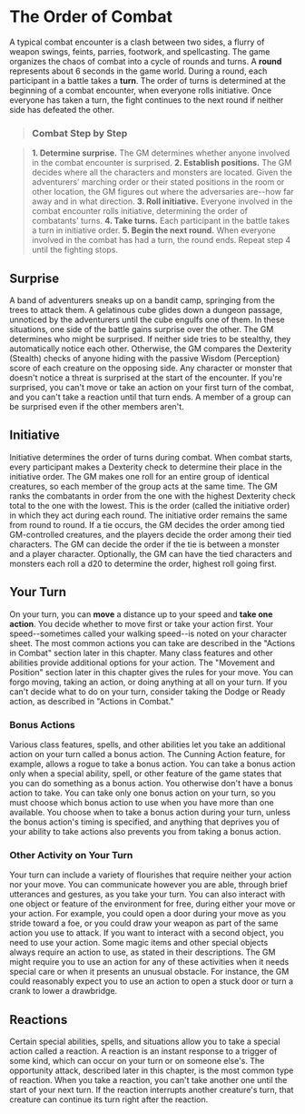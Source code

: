 # The Order of Combat
A typical combat encounter is a clash between two sides, a flurry of weapon swings, feints, parries, footwork, and spellcasting. The game organizes the chaos of combat into a cycle of rounds and turns. A **round** represents about 6 seconds in the game world. During a round, each participant in a battle takes a **turn**. The order of turns is determined at the beginning of a combat encounter, when everyone rolls initiative. Once everyone has taken a turn, the fight continues to the next round if neither side has defeated the other.

> ### Combat Step by Step

>**1. Determine surprise.** The GM determines whether anyone involved in the combat encounter is surprised.
>**2. Establish positions.** The GM decides where all the characters and monsters are located. Given the adventurers' marching order or their stated positions in the room or other location, the GM figures out where the adversaries are--how far away and in what direction.
>**3. Roll initiative.** Everyone involved in the combat encounter rolls initiative, determining the order of combatants' turns.
>**4. Take turns.** Each participant in the battle takes a turn in initiative order.
>**5. Begin the next round.** When everyone involved in the combat has had a turn, the round ends. Repeat step 4 until the fighting stops.

## Surprise
A band of adventurers sneaks up on a bandit camp, springing from the trees to attack them. A gelatinous cube glides down a dungeon passage, unnoticed by the adventurers until the cube engulfs one of them. In these situations, one side of the battle gains surprise over the other.
The GM determines who might be surprised. If neither side tries to be stealthy, they automatically notice each other. Otherwise, the GM compares the Dexterity (Stealth) checks of anyone hiding with the passive Wisdom (Perception) score of each creature on the opposing side. Any character or monster that doesn't notice a threat is surprised at the start of the encounter.
If you're surprised, you can't move or take an action on your first turn of the combat, and you can't take a reaction until that turn ends. A member of a group can be surprised even if the other members aren't.

## Initiative
Initiative determines the order of turns during combat. When combat starts, every participant makes a Dexterity check to determine their place in the initiative order. The GM makes one roll for an entire group of identical creatures, so each member of the group acts at the same time.
The GM ranks the combatants in order from the one with the highest Dexterity check total to the one with the lowest. This is the order (called the initiative order) in which they act during each round. The initiative order remains the same from round to round.
If a tie occurs, the GM decides the order among tied GM-controlled creatures, and the players decide the order among their tied characters. The GM can decide the order if the tie is between a monster and a player character. Optionally, the GM can have the tied characters and monsters each roll a d20 to determine the order, highest roll going first.

## Your Turn
On your turn, you can **move** a distance up to your speed and **take one action**. You decide whether to move first or take your action first. Your speed--sometimes called your walking speed--is noted on your character sheet.
The most common actions you can take are described in the "Actions in Combat" section later in this chapter. Many class features and other abilities provide additional options for your action.
The "Movement and Position" section later in this chapter gives the rules for your move.
You can forgo moving, taking an action, or doing anything at all on your turn. If you can't decide what to do on your turn, consider taking the Dodge or Ready action, as described in "Actions in Combat."

### Bonus Actions
Various class features, spells, and other abilities let you take an additional action on your turn called a bonus action. The Cunning Action feature, for example, allows a rogue to take a bonus action. You can take a bonus action only when a special ability, spell, or other feature of the game states that you can do something as a bonus action. You otherwise don't have a bonus action to take.
You can take only one bonus action on your turn, so you must choose which bonus action to use when you have more than one available.
You choose when to take a bonus action during your turn, unless the bonus action's timing is specified, and anything that deprives you of your ability to take actions also prevents you from taking a bonus action.

### Other Activity on Your Turn
Your turn can include a variety of flourishes that require neither your action nor your move.
You can communicate however you are able, through brief utterances and gestures, as you take your turn.
You can also interact with one object or feature of the environment for free, during either your move or your action. For example, you could open a door during your move as you stride toward a foe, or you could draw your weapon as part of the same action you use to attack.
If you want to interact with a second object, you need to use your action. Some magic items and other special objects always require an action to use, as stated in their descriptions.
The GM might require you to use an action for any of these activities when it needs special care or when it presents an unusual obstacle. For instance, the GM could reasonably expect you to use an action to open a stuck door or turn a crank to lower a drawbridge.

## Reactions
Certain special abilities, spells, and situations allow you to take a special action called a reaction. A reaction is an instant response to a trigger of some kind, which can occur on your turn or on someone else's. The opportunity attack, described later in this chapter, is the most common type of reaction.
When you take a reaction, you can't take another one until the start of your next turn. If the reaction interrupts another creature's turn, that creature can continue its turn right after the reaction.
